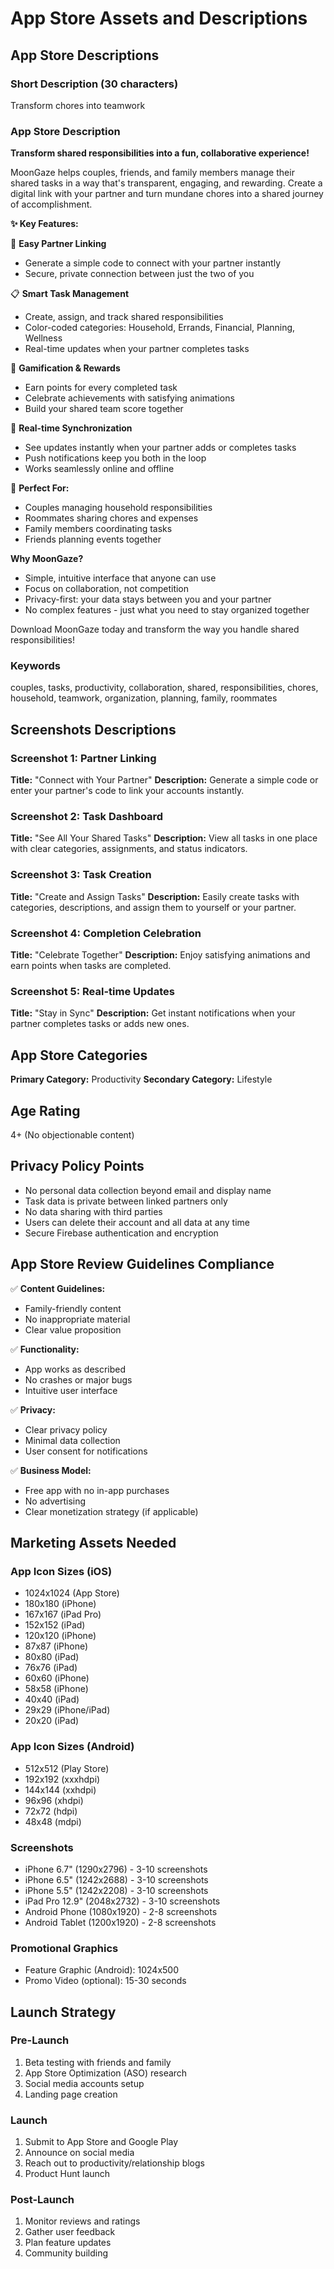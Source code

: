 # App Store Assets and Descriptions

## App Store Descriptions

### Short Description (30 characters)
Transform chores into teamwork

### App Store Description

**Transform shared responsibilities into a fun, collaborative experience!**

MoonGaze helps couples, friends, and family members manage their shared tasks in a way that's transparent, engaging, and rewarding. Create a digital link with your partner and turn mundane chores into a shared journey of accomplishment.

**✨ Key Features:**

🔗 **Easy Partner Linking**
- Generate a simple code to connect with your partner instantly
- Secure, private connection between just the two of you

📋 **Smart Task Management**
- Create, assign, and track shared responsibilities
- Color-coded categories: Household, Errands, Financial, Planning, Wellness
- Real-time updates when your partner completes tasks

🎉 **Gamification & Rewards**
- Earn points for every completed task
- Celebrate achievements with satisfying animations
- Build your shared team score together

📱 **Real-time Synchronization**
- See updates instantly when your partner adds or completes tasks
- Push notifications keep you both in the loop
- Works seamlessly online and offline

🎯 **Perfect For:**
- Couples managing household responsibilities
- Roommates sharing chores and expenses
- Family members coordinating tasks
- Friends planning events together

**Why MoonGaze?**
- Simple, intuitive interface that anyone can use
- Focus on collaboration, not competition
- Privacy-first: your data stays between you and your partner
- No complex features - just what you need to stay organized together

Download MoonGaze today and transform the way you handle shared responsibilities!

### Keywords
couples, tasks, productivity, collaboration, shared, responsibilities, chores, household, teamwork, organization, planning, family, roommates

## Screenshots Descriptions

### Screenshot 1: Partner Linking
**Title:** "Connect with Your Partner"
**Description:** Generate a simple code or enter your partner's code to link your accounts instantly.

### Screenshot 2: Task Dashboard
**Title:** "See All Your Shared Tasks"
**Description:** View all tasks in one place with clear categories, assignments, and status indicators.

### Screenshot 3: Task Creation
**Title:** "Create and Assign Tasks"
**Description:** Easily create tasks with categories, descriptions, and assign them to yourself or your partner.

### Screenshot 4: Completion Celebration
**Title:** "Celebrate Together"
**Description:** Enjoy satisfying animations and earn points when tasks are completed.

### Screenshot 5: Real-time Updates
**Title:** "Stay in Sync"
**Description:** Get instant notifications when your partner completes tasks or adds new ones.

## App Store Categories

**Primary Category:** Productivity
**Secondary Category:** Lifestyle

## Age Rating
4+ (No objectionable content)

## Privacy Policy Points

- No personal data collection beyond email and display name
- Task data is private between linked partners only
- No data sharing with third parties
- Users can delete their account and all data at any time
- Secure Firebase authentication and encryption

## App Store Review Guidelines Compliance

✅ **Content Guidelines:**
- Family-friendly content
- No inappropriate material
- Clear value proposition

✅ **Functionality:**
- App works as described
- No crashes or major bugs
- Intuitive user interface

✅ **Privacy:**
- Clear privacy policy
- Minimal data collection
- User consent for notifications

✅ **Business Model:**
- Free app with no in-app purchases
- No advertising
- Clear monetization strategy (if applicable)

## Marketing Assets Needed

### App Icon Sizes (iOS)
- 1024x1024 (App Store)
- 180x180 (iPhone)
- 167x167 (iPad Pro)
- 152x152 (iPad)
- 120x120 (iPhone)
- 87x87 (iPhone)
- 80x80 (iPad)
- 76x76 (iPad)
- 60x60 (iPhone)
- 58x58 (iPhone)
- 40x40 (iPad)
- 29x29 (iPhone/iPad)
- 20x20 (iPad)

### App Icon Sizes (Android)
- 512x512 (Play Store)
- 192x192 (xxxhdpi)
- 144x144 (xxhdpi)
- 96x96 (xhdpi)
- 72x72 (hdpi)
- 48x48 (mdpi)

### Screenshots
- iPhone 6.7" (1290x2796) - 3-10 screenshots
- iPhone 6.5" (1242x2688) - 3-10 screenshots
- iPhone 5.5" (1242x2208) - 3-10 screenshots
- iPad Pro 12.9" (2048x2732) - 3-10 screenshots
- Android Phone (1080x1920) - 2-8 screenshots
- Android Tablet (1200x1920) - 2-8 screenshots

### Promotional Graphics
- Feature Graphic (Android): 1024x500
- Promo Video (optional): 15-30 seconds

## Launch Strategy

### Pre-Launch
1. Beta testing with friends and family
2. App Store Optimization (ASO) research
3. Social media accounts setup
4. Landing page creation

### Launch
1. Submit to App Store and Google Play
2. Announce on social media
3. Reach out to productivity/relationship blogs
4. Product Hunt launch

### Post-Launch
1. Monitor reviews and ratings
2. Gather user feedback
3. Plan feature updates
4. Community building